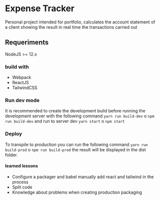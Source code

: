 # Expense Tracker

Personal project intended for portfolio, calculates the account statement of a client showing the result in real time the transactions carried out

## Requeriments
NodeJS >= 12.x

### build with
- Webpack 
- ReactJS
- TailwindCSS

### Run dev mode 

It is recommended to create the development build before running the development server
with the following command `yarn run build-dev` o `npm run build-dev` and run to server dev `yarn start` o `npm start`

### Deploy

To transpile to production you can run the following command `yarn run build-prod` o `npm run build-prod` the result will be displayed in the dist folder. 

#### learned lessons
- Configure a packager and babel manually add react and tailwind in the process
- Split code
- Knowledge about problems when creating production packaging